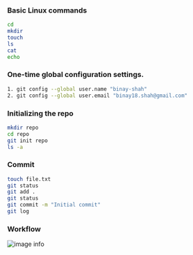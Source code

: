 ### Basic Linux commands

```bash
cd
mkdir
touch
ls
cat 
echo
```
### One-time global configuration settings.

```bash
1. git config --global user.name "binay-shah"
2. git config --global user.email "binay18.shah@gmail.com"
```
### Initializing the repo

```bash
mkdir repo
cd repo
git init repo
ls -a
```

### Commit
```bash
touch file.txt
git status
git add .
git status
git commit -m "Initial commit"
git log
```

### Workflow
![image info](https://uidaholib.github.io/get-git/images/workflow.png "title")

